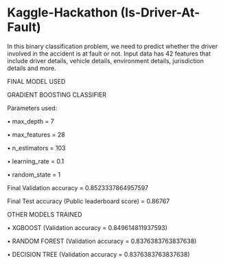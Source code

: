 # Kaggle-Hackathon (Is-Driver-At-Fault)
In this binary classification problem, we need to predict whether the driver involved in the accident is at fault or not. Input data has 42 features that include driver details, vehicle details, environment details, jurisdiction details and more.

FINAL MODEL USED

GRADIENT BOOSTING CLASSIFIER

Parameters used:

• max_depth = 7

• max_features = 28

• n_estimators = 103

• learning_rate = 0.1

• random_state = 1

Final Validation accuracy = 0.8523337864957597

Final Test accuracy (Public leaderboard score) = 0.86767

OTHER MODELS TRAINED

• XGBOOST (Validation accuracy = 0.849614811937593)

• RANDOM FOREST (Validation accuracy = 0.8376383763837638)

• DECISION TREE (Validation accuracy = 0.8376383763837638)
